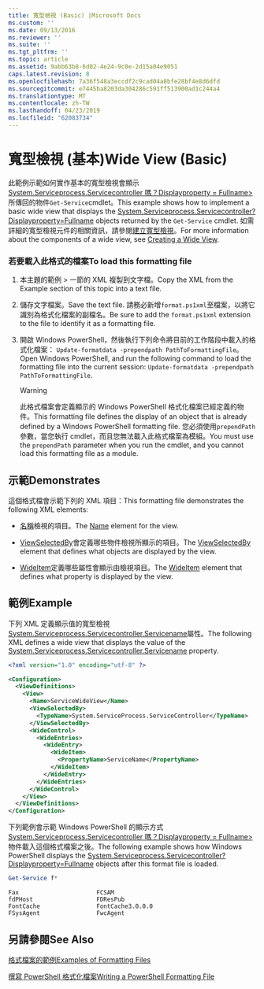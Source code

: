 ```yaml
---
title: 寬型檢視 (Basic) |Microsoft Docs
ms.custom: ''
ms.date: 09/13/2016
ms.reviewer: ''
ms.suite: ''
ms.tgt_pltfrm: ''
ms.topic: article
ms.assetid: 9abb63b8-6d02-4e24-9c0e-2d15a04e9051
caps.latest.revision: 8
ms.openlocfilehash: 7a36f548a3eccdf2c9cad04a8bfe28bf4e8d6dfd
ms.sourcegitcommit: e7445ba8203da304286c591ff513900ad1c244a4
ms.translationtype: MT
ms.contentlocale: zh-TW
ms.lasthandoff: 04/23/2019
ms.locfileid: "62083734"
---
```

# <a name="wide-view-basic"></a><span data-ttu-id="75a13-102">寬型檢視 (基本)</span><span class="sxs-lookup"><span data-stu-id="75a13-102">Wide View (Basic)</span></span>

<span data-ttu-id="75a13-103">此範例示範如何實作基本的寬型檢視會顯示[System.Serviceprocess.Servicecontroller 嗎？Displayproperty = Fullname>](/dotnet/api/System.ServiceProcess.ServiceController)所傳回的物件`Get-Service`cmdlet。</span><span class="sxs-lookup"><span data-stu-id="75a13-103">This example shows how to implement a basic wide view that displays the [System.Serviceprocess.Servicecontroller?Displayproperty=Fullname](/dotnet/api/System.ServiceProcess.ServiceController) objects returned by the `Get-Service` cmdlet.</span></span> <span data-ttu-id="75a13-104">如需詳細的寬型檢視元件的相關資訊，請參閱[建立寬型檢視](./creating-a-wide-view.md)。</span><span class="sxs-lookup"><span data-stu-id="75a13-104">For more information about the components of a wide view, see [Creating a Wide View](./creating-a-wide-view.md).</span></span>

### <a name="to-load-this-formatting-file"></a><span data-ttu-id="75a13-105">若要載入此格式的檔案</span><span class="sxs-lookup"><span data-stu-id="75a13-105">To load this formatting file</span></span>

1. <span data-ttu-id="75a13-106">本主題的範例 > 一節的 XML 複製到文字檔。</span><span class="sxs-lookup"><span data-stu-id="75a13-106">Copy the XML from the Example section of this topic into a text file.</span></span>

2. <span data-ttu-id="75a13-107">儲存文字檔案。</span><span class="sxs-lookup"><span data-stu-id="75a13-107">Save the text file.</span></span> <span data-ttu-id="75a13-108">請務必新增`format.ps1xml`至檔案，以將它識別為格式化檔案的副檔名。</span><span class="sxs-lookup"><span data-stu-id="75a13-108">Be sure to add the `format.ps1xml` extension to the file to identify it as a formatting file.</span></span>

3. <span data-ttu-id="75a13-109">開啟 Windows PowerShell，然後執行下列命令將目前的工作階段中載入的格式化檔案： `Update-formatdata -prependpath PathToFormattingFile`。</span><span class="sxs-lookup"><span data-stu-id="75a13-109">Open Windows PowerShell, and run the following command to load the formatting file into the current session: `Update-formatdata -prependpath PathToFormattingFile`.</span></span>

   > [!WARNING]
   > <span data-ttu-id="75a13-110">此格式檔案會定義顯示的 Windows PowerShell 格式化檔案已經定義的物件。</span><span class="sxs-lookup"><span data-stu-id="75a13-110">This formatting file defines the display of an object that is already defined by a Windows PowerShell formatting file.</span></span> <span data-ttu-id="75a13-111">您必須使用`prependPath`參數，當您執行 cmdlet，而且您無法載入此格式檔案為模組。</span><span class="sxs-lookup"><span data-stu-id="75a13-111">You must use the `prependPath` parameter when you run the cmdlet, and you cannot load this formatting file as a module.</span></span>

## <a name="demonstrates"></a><span data-ttu-id="75a13-112">示範</span><span class="sxs-lookup"><span data-stu-id="75a13-112">Demonstrates</span></span>

<span data-ttu-id="75a13-113">這個格式檔會示範下列的 XML 項目：</span><span class="sxs-lookup"><span data-stu-id="75a13-113">This formatting file demonstrates the following XML elements:</span></span>

- <span data-ttu-id="75a13-114">[名稱](./name-element-for-view-format.md)檢視的項目。</span><span class="sxs-lookup"><span data-stu-id="75a13-114">The [Name](./name-element-for-view-format.md) element for the view.</span></span>

- <span data-ttu-id="75a13-115">[ViewSelectedBy](./viewselectedby-element-format.md)會定義哪些物件檢視所顯示的項目。</span><span class="sxs-lookup"><span data-stu-id="75a13-115">The [ViewSelectedBy](./viewselectedby-element-format.md) element that defines what objects are displayed by the view.</span></span>

- <span data-ttu-id="75a13-116">[WideItem](./wideitem-element-for-widecontrol-format.md)定義哪些屬性會顯示由檢視項目。</span><span class="sxs-lookup"><span data-stu-id="75a13-116">The [WideItem](./wideitem-element-for-widecontrol-format.md) element that defines what property is displayed by the view.</span></span>

## <a name="example"></a><span data-ttu-id="75a13-117">範例</span><span class="sxs-lookup"><span data-stu-id="75a13-117">Example</span></span>

<span data-ttu-id="75a13-118">下列 XML 定義顯示值的寬型檢視[System.Serviceprocess.Servicecontroller.Servicename](/dotnet/api/System.ServiceProcess.ServiceController.ServiceName)屬性。</span><span class="sxs-lookup"><span data-stu-id="75a13-118">The following XML defines a wide view that displays the value of the [System.Serviceprocess.Servicecontroller.Servicename](/dotnet/api/System.ServiceProcess.ServiceController.ServiceName) property.</span></span>

```xml
<?xml version="1.0" encoding="utf-8" ?>

<Configuration>
  <ViewDefinitions>
    <View>
      <Name>ServiceWideView</Name>
      <ViewSelectedBy>
        <TypeName>System.ServiceProcess.ServiceController</TypeName>
      </ViewSelectedBy>
      <WideControl>
        <WideEntries>
          <WideEntry>
            <WideItem>
              <PropertyName>ServiceName</PropertyName>
            </WideItem>
          </WideEntry>
        </WideEntries>
      </WideControl>
    </View>
  </ViewDefinitions>
</Configuration>
```

<span data-ttu-id="75a13-119">下列範例會示範 Windows PowerShell 的顯示方式[System.Serviceprocess.Servicecontroller 嗎？Displayproperty = Fullname>](/dotnet/api/System.ServiceProcess.ServiceController)物件載入這個格式檔案之後。</span><span class="sxs-lookup"><span data-stu-id="75a13-119">The following example shows how Windows PowerShell displays the [System.Serviceprocess.Servicecontroller?Displayproperty=Fullname](/dotnet/api/System.ServiceProcess.ServiceController) objects after this format file is loaded.</span></span>

```powershell
Get-Service f*
```

```output
Fax                      FCSAM
fdPHost                  FDResPub
FontCache                FontCache3.0.0.0
FSysAgent                FwcAgent
```

## <a name="see-also"></a><span data-ttu-id="75a13-120">另請參閱</span><span class="sxs-lookup"><span data-stu-id="75a13-120">See Also</span></span>

[<span data-ttu-id="75a13-121">格式檔案的範例</span><span class="sxs-lookup"><span data-stu-id="75a13-121">Examples of Formatting Files</span></span>](./examples-of-formatting-files.md)

[<span data-ttu-id="75a13-122">撰寫 PowerShell 格式化檔案</span><span class="sxs-lookup"><span data-stu-id="75a13-122">Writing a PowerShell Formatting File</span></span>](./writing-a-powershell-formatting-file.md)
